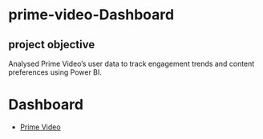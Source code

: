 # prime-video-Dashboard
## project objective
Analysed Prime Video’s user data to track engagement trends and content preferences using 
Power BI.
# Dashboard
- <a href="https://github.com/Gayathri16052002/prime-video-Dashboard/blob/main/B.Gayathri%20Reddy%20prime%20video.pbix">Prime Video</a>

